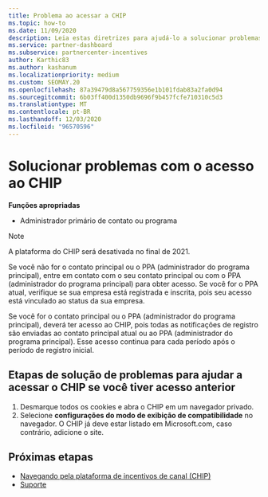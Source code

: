 ```yaml
---
title: Problema ao acessar a CHIP
ms.topic: how-to
ms.date: 11/09/2020
description: Leia estas diretrizes para ajudá-lo a solucionar problemas com o uso da ferramenta de plataforma de incentivos de canal (CHIP).
ms.service: partner-dashboard
ms.subservice: partnercenter-incentives
author: Karthic83
ms.author: kashanum
ms.localizationpriority: medium
ms.custom: SEOMAY.20
ms.openlocfilehash: 87a39479d8a567759356e1b101fdab83a2fa0d94
ms.sourcegitcommit: 6b03ff400d1350db9696f9b457fcfe710310c5d3
ms.translationtype: MT
ms.contentlocale: pt-BR
ms.lasthandoff: 12/03/2020
ms.locfileid: "96570596"
---
```

# <a name="troubleshoot-issues-with-accessing-chip"></a>Solucionar problemas com o acesso ao CHIP

**Funções apropriadas**

- Administrador primário de contato ou programa

>[!NOTE]
>A plataforma do CHIP será desativada no final de 2021.

Se você não for o contato principal ou o PPA (administrador do programa principal), entre em contato com o seu contato principal ou com o PPA (administrador do programa principal) para obter acesso. Se você for o PPA atual, verifique se sua empresa está registrada e inscrita, pois seu acesso está vinculado ao status da sua empresa.

Se você for o contato principal ou o PPA (administrador do programa principal), deverá ter acesso ao CHIP, pois todas as notificações de registro são enviadas ao contato principal atual ou ao PPA (administrador do programa principal). Esse acesso continua para cada período após o período de registro inicial.

## <a name="troubleshooting-steps-to-assist-with-accessing-chip-if-you-had-prior-access"></a>Etapas de solução de problemas para ajudar a acessar o CHIP se você tiver acesso anterior

1. Desmarque todos os cookies e abra o CHIP em um navegador privado.
1. Selecione **configurações do modo de exibição de compatibilidade** no navegador. O CHIP já deve estar listado em Microsoft.com, caso contrário, adicione o site.

## <a name="next-steps"></a>Próximas etapas

- [Navegando pela plataforma de incentivos de canal (CHIP)](chip-intro.md)
- [Suporte](report-problems-with-partner-center.md)